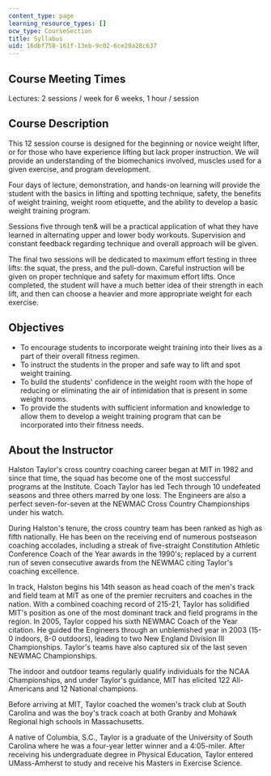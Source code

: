 ```yaml
---
content_type: page
learning_resource_types: []
ocw_type: CourseSection
title: Syllabus
uid: 16dbf758-161f-13eb-9c02-6ce20a28c637
---
```


Course Meeting Times
--------------------

Lectures: 2 sessions / week for 6 weeks, 1 hour / session

Course Description
------------------

This 12 session course is designed for the beginning or novice weight lifter, or for those who have experience lifting but lack proper instruction. We will provide an understanding of the biomechanics involved, muscles used for a given exercise, and program development.

Four days of lecture, demonstration, and hands-on learning will provide the student with the basics in lifting and spotting technique, safety, the benefits of weight training, weight room etiquette, and the ability to develop a basic weight training program.

Sessions five through ten& will be a practical application of what they have learned in alternating upper and lower body workouts. Supervision and constant feedback regarding technique and overall approach will be given.

The final two sessions will be dedicated to maximum effort testing in three lifts: the squat, the press, and the pull-down. Careful instruction will be given on proper technique and safety for maximum effort lifts. Once completed, the student will have a much better idea of their strength in each lift, and then can choose a heavier and more appropriate weight for each exercise.

Objectives
----------

*   To encourage students to incorporate weight training into their lives as a part of their overall fitness regimen.
*   To instruct the students in the proper and safe way to lift and spot weight training.
*   To build the students' confidence in the weight room with the hope of reducing or eliminating the air of intimidation that is present in some weight rooms.
*   To provide the students with sufficient information and knowledge to allow them to develop a weight training program that can be incorporated into their fitness needs.

About the Instructor
--------------------

Halston Taylor's cross country coaching career began at MIT in 1982 and since that time, the squad has become one of the most successful programs at the Institute. Coach Taylor has led Tech through 10 undefeated seasons and three others marred by one loss. The Engineers are also a perfect seven-for-seven at the NEWMAC Cross Country Championships under his watch.

During Halston's tenure, the cross country team has been ranked as high as fifth nationally. He has been on the receiving end of numerous postseason coaching accolades, including a streak of five-straight Constitution Athletic Conference Coach of the Year awards in the 1990's; replaced by a current run of seven consecutive awards from the NEWMAC citing Taylor's coaching excellence.

In track, Halston begins his 14th season as head coach of the men's track and field team at MIT as one of the premier recruiters and coaches in the nation. With a combined coaching record of 215-21, Taylor has solidified MIT's position as one of the most dominant track and field programs in the region. In 2005, Taylor copped his sixth NEWMAC Coach of the Year citation. He guided the Engineers through an unblemished year in 2003 (15-0 indoors, 8-0 outdoors), leading to two New England Division III Championships. Taylor's teams have also captured six of the last seven NEWMAC Championships.

The indoor and outdoor teams regularly qualify individuals for the NCAA Championships, and under Taylor's guidance, MIT has elicited 122 All-Americans and 12 National champions.

Before arriving at MIT, Taylor coached the women's track club at South Carolina and was the boy's track coach at both Granby and Mohawk Regional high schools in Massachusetts.

A native of Columbia, S.C., Taylor is a graduate of the University of South Carolina where he was a four-year letter winner and a 4:05-miler. After receiving his undergraduate degree in Physical Education, Taylor entered UMass-Amherst to study and receive his Masters in Exercise Science.